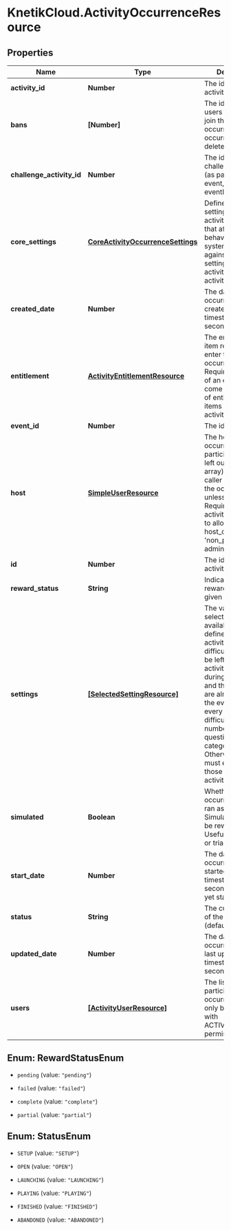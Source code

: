# KnetikCloud.ActivityOccurrenceResource

## Properties
Name | Type | Description | Notes
------------ | ------------- | ------------- | -------------
**activity_id** | **Number** | The id of the activity | 
**bans** | **[Number]** | The ids of banned users that cannot join the occurrence. See occurrence-user delete endpoint | [optional] 
**challenge_activity_id** | **Number** | The id of the challenge activity (as part of the event, required if eventId set) | [optional] 
**core_settings** | [**CoreActivityOccurrenceSettings**](CoreActivityOccurrenceSettings.md) | Defines core settings about the activity occurrence that affect how it behaves in the system. Validated against core settings in activity/challenge-activity. | [optional] 
**created_date** | **Number** | The date this occurrence was created, unix timestamp in seconds | [optional] 
**entitlement** | [**ActivityEntitlementResource**](ActivityEntitlementResource.md) | The entitlement item required to enter the occurrence. Required if not part of an event. Must come from the set of entitlement items listed in the activity | [optional] 
**event_id** | **Number** | The id of the event | [optional] 
**host** | [**SimpleUserResource**](SimpleUserResource.md) | The host of the occurrence, if not a participant (will be left out of users array). Must be the caller that creates the occurrence unless admin. Requires activity/challenge to allow host_option of &#39;non_player&#39; if not admin as well | [optional] 
**id** | **Number** | The id of the activity occurrence | [optional] 
**reward_status** | **String** | Indicate if the rewards have been given out already | [optional] 
**settings** | [**[SelectedSettingResource]**](SelectedSettingResource.md) | The values selected from the available settings defined for the activity. Ex: difficulty: hard. Can be left out if the activity is played during an event and the settings are already set at the event level. Ex: every monday, difficulty: hard, number of questions: 10, category: sport. Otherwise, the set must exactly match those of the activity. | [optional] 
**simulated** | **Boolean** | Whether this occurrence will be ran as a simulation. Simulations will not be rewarded. Useful for bot play or trials | [optional] 
**start_date** | **Number** | The date this occurrence was started, unix timestamp in seconds. null if not yet started | [optional] 
**status** | **String** | The current status of the occurrence (default: OPEN) | [optional] 
**updated_date** | **Number** | The date this occurrence was last updated, unix timestamp in seconds | [optional] 
**users** | [**[ActivityUserResource]**](ActivityUserResource.md) | The list of users participating in this occurrence. Can only be set directly with ACTIVITIES_ADMIN permission | [optional] 


<a name="RewardStatusEnum"></a>
## Enum: RewardStatusEnum


* `pending` (value: `"pending"`)

* `failed` (value: `"failed"`)

* `complete` (value: `"complete"`)

* `partial` (value: `"partial"`)




<a name="StatusEnum"></a>
## Enum: StatusEnum


* `SETUP` (value: `"SETUP"`)

* `OPEN` (value: `"OPEN"`)

* `LAUNCHING` (value: `"LAUNCHING"`)

* `PLAYING` (value: `"PLAYING"`)

* `FINISHED` (value: `"FINISHED"`)

* `ABANDONED` (value: `"ABANDONED"`)




